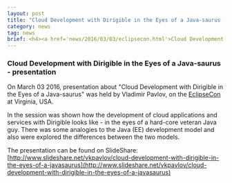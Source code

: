 ```yaml
---
layout: post
title: "Cloud Development with Dirigible in the Eyes of a Java-saurus - presentation"
category: news
tag: news
brief: <h4><a href='news/2016/03/03/eclipsecon.html'>Cloud Development with Dirigible in the Eyes of a Java-saurus - presentation</a></h4> <sub class="post-info">March 03, 2016</sub></br>On a local d-kom event at Sofia, presentation about "What's New in Dirigible" was held by Vladimir Pavlov ...<br>
---
```


### Cloud Development with Dirigible in the Eyes of a Java-saurus - presentation

On March 03 2016, presentation about "Cloud Development with Dirigible in the Eyes of a Java-saurus" was held by Vladimir Pavlov, on the [EclipseCon](https://www.eclipsecon.org/na2016/session/cloud-development-dirigible-eyes-java-saurus) at Virginia, USA.

In the session was shown how the development of cloud applications and services with Dirigible looks like - in the eyes of a hard-core veteran Java guy. There was some analogies to the Java (EE) development model and also were explored the differences between the two models. 

The presentation can be found on SlideShare: [http://www.slideshare.net/vkpavlov/cloud-development-with-dirigible-in-the-eyes-of-a-javasaurus](http://www.slideshare.net/vkpavlov/cloud-development-with-dirigible-in-the-eyes-of-a-javasaurus)